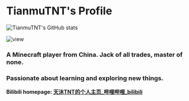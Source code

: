# TianmuTNT's Profile 

![TianmuTNT's GitHub stats](https://github-readme-stats.vercel.app/api?username=TianmuTNT)

![view](https://moe-counter.glitch.me/get/@TianmuTNT.readme)

### A Minecraft player from China. Jack of all trades, master of none.
### Passionate about learning and exploring new things.

**Bilibili homepage: [天沐TNT的个人主页_哔哩哔哩_bilibili](https://space.bilibili.com/1674232182)**
